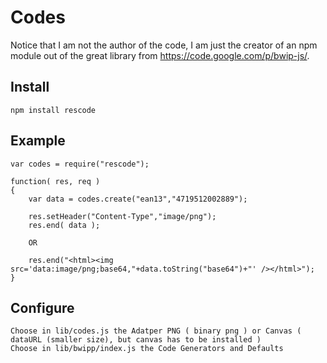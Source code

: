 Codes
=========
Notice that I am not the author of the code, I am just the creator of an npm module out of the great library from https://code.google.com/p/bwip-js/.

Install
---------
	npm install rescode
	
Example
--------
	var codes = require("rescode");

	function( res, req ) 
	{
		var data = codes.create("ean13","4719512002889");
        
        res.setHeader("Content-Type","image/png");
		res.end( data );
        
        OR
        
        res.end("<html><img src='data:image/png;base64,"+data.toString("base64")+"' /></html>");
	}

Configure
---------
	Choose in lib/codes.js the Adatper PNG ( binary png ) or Canvas ( dataURL (smaller size), but canvas has to be installed )
	Choose in lib/bwipp/index.js the Code Generators and Defaults
	